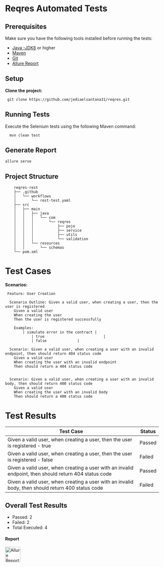 # Reqres Automated Tests

## Prerequisites

Make sure you have the following tools installed before running the tests:

- [Java -JDK8](https://www.oracle.com/br/java/technologies/javase/javase8-archive-downloads.html) or higher
- [Maven](https://maven.apache.org/download.cgi)
- [Git](https://git-scm.com/book/en/v2/Getting-Started-Installing-Git)
- [Allure Report](https://allurereport.org/docs/gettingstarted-installation/)

## Setup
 **Clone the project:**
  ```
   git clone https://github.com/jediaelsantana31/reqres.git
  ```

## Running Tests
Execute the Selenium tests using the following Maven command:
 ```
   mvn clean test
  ```

## Generate Report
 	allure serve

## Project Structure

        reqres-rest
		├── .github
		│   └── workflows
		│       └── rest-test.yaml
		├── src
		│   ├── main
		│   │   ├── java
		│   │   │   └── com
		│   │   │       └── reqres
		│   │   │           ├── pojo
		│   │   │           ├── service
		│   │   │           ├── utils
		│   │   │           └── validation
		│   │   └── resources
		│   │       └── schemas
		└── pom.xml

  # Test Cases
  
  **Scenarios:**
```
 Feature: User Creation

  Scenario Outline: Given a valid user, when creating a user, then the user is registered
    Given a valid user
    When creating the user
    Then the user is registered successfully

	Examples:
	    | simulate error in the contract |
            | true                           |
            | false			     |

  Scenario: Given a valid user, when creating a user with an invalid endpoint, then should return 404 status code
    Given a valid user
    When creating the user with an invalid endpoint
    Then should return a 404 status code


  Scenario: Given a valid user, when creating a user with an invalid body, then should return 400 status code
    Given a valid user
    When creating the user with an invalid body
    Then should return a 400 status code
```

# Test Results

| Test Case                                                 | Status  |
|-----------------------------------------------------------|---------|
| Given a valid user, when creating a user, then the user is registered - true | Passed  |
| Given a valid user, when creating a user, then the user is registered - false | Failed  |
| Given a valid user, when creating a user with an invalid endpoint, then should return 404 status code | Passed  |
| Given a valid user, when creating a user with an invalid body, then should return 400 status code | Failed  |

## Overall Test Results

- Passed: 2
- Failed: 2
- Total Executed: 4
#### Report
<p>
  <a href="https://jediaelsantana31.github.io/reqres/21/" target="_blank" rel="noopener noreferrer">
    <img src="https://play-lh.googleusercontent.com/cgV0FUZ-pEVZ3EPSVimad3HfLjByBi7ga8zue08D9QNxC_2isbyom4N6aonx_nodFng=w240-h480-rw" alt="Allure Report" width="50" height="50">
  </a>
</p>

